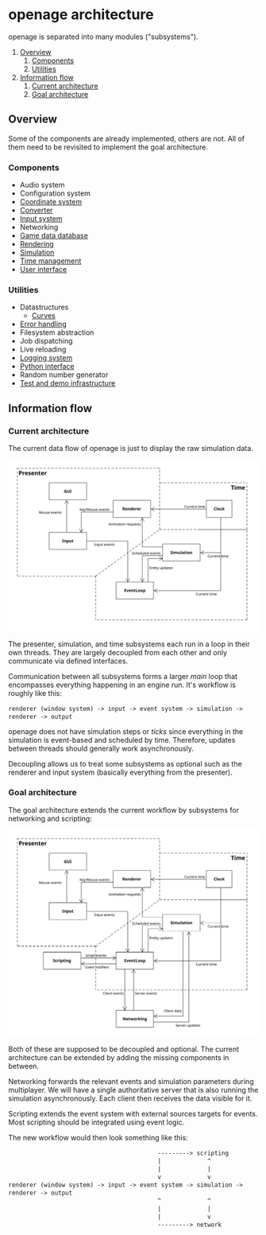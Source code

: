 # openage architecture

openage is separated into many modules ("subsystems").

1. [Overview](#overview)
   1. [Components](#components)
   2. [Utilities](#utilities)
2. [Information flow](#information-flow)
   1. [Current architecture](#current-architecture)
   2. [Goal architecture](#goal-architecture)


## Overview

Some of the components are already implemented, others are not.
All of them need to be revisited to implement the goal architecture.


### Components

* Audio system
* Configuration system
* [Coordinate system](coordinate-systems.md)
* [Converter](converter/)
* [Input system](input/)
* Networking
* [Game data database](/doc/nyan/)
* [Rendering](renderer/)
* [Simulation](game_simulation/)
* [Time management](time.md)
* [User interface](gui.md)


### Utilities

* Datastructures
  * [Curves](curves.md)
* [Error handling](exceptions.md)
* Filesystem abstraction
* Job dispatching
* Live reloading
* [Logging system](logger.md)
* [Python interface](pyinterface.md)
* Random number generator
* [Test and demo infrastructure](testing.md)


## Information flow

### Current architecture

The current data flow of openage is just to display the raw simulation data.

![Engine architecture workflow](images/engine_architecture.svg)

The presenter, simulation, and time subsystems each run in a loop in their own threads.
They are largely decoupled from each other and only communicate via defined interfaces.

Communication between all subsystems forms a larger *main* loop that encompasses everything
happening in an engine run. It's workflow is roughly like this:

```
renderer (window system) -> input -> event system -> simulation -> renderer -> output
```

openage does not have simulation steps or *ticks* since everything in the simulation is
event-based and scheduled by time. Therefore, updates between threads should generally work
asynchronously.

Decoupling allows us to treat some subsystems as optional such as the renderer and input
system (basically everything from the presenter).


### Goal architecture

The goal architecture extends the current workflow by subsystems for networking and
scripting:

![Goal architecture workflow](images/engine_target_architecture.svg)

Both of these are supposed to be decoupled and optional. The current architecture can be extended
by adding the missing components in between.

Networking forwards the relevant events and simulation parameters during multiplayer.
We will have a single authoritative server that is also running the simulation asynchronously.
Each client then receives the data visible for it.

Scripting extends the event system with external sources targets for events. Most
scripting should be integrated using event logic.

The new workflow would then look something like this:

```
                                          ---------> scripting
                                          |             ^
                                          |             |
                                          v             v
renderer (window system) -> input -> event system -> simulation -> renderer -> output
                                          ^             ^
                                          |             |
                                          |             v
                                          ---------> network
```
